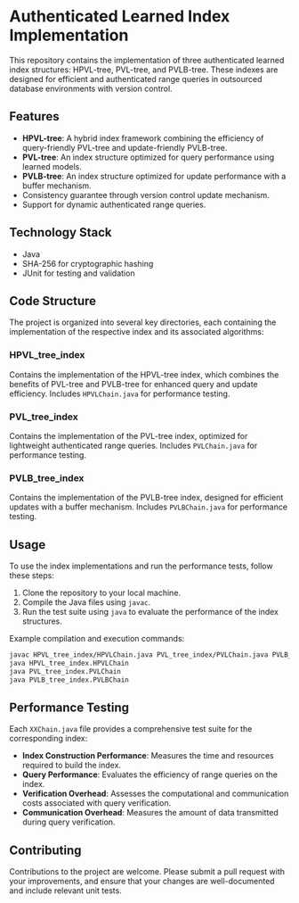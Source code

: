 # Authenticated Learned Index Implementation

This repository contains the implementation of three authenticated learned index structures: HPVL-tree, PVL-tree, and PVLB-tree. These indexes are designed for efficient and authenticated range queries in outsourced database environments with version control.

## Features

- **HPVL-tree**: A hybrid index framework combining the efficiency of query-friendly PVL-tree and update-friendly PVLB-tree.
- **PVL-tree**: An index structure optimized for query performance using learned models.
- **PVLB-tree**: An index structure optimized for update performance with a buffer mechanism.
- Consistency guarantee through version control update mechanism.
- Support for dynamic authenticated range queries.

## Technology Stack

- Java
- SHA-256 for cryptographic hashing
- JUnit for testing and validation

## Code Structure

The project is organized into several key directories, each containing the implementation of the respective index and its associated algorithms:

### HPVL_tree_index
Contains the implementation of the HPVL-tree index, which combines the benefits of PVL-tree and PVLB-tree for enhanced query and update efficiency. Includes `HPVLChain.java` for performance testing.

### PVL_tree_index
Contains the implementation of the PVL-tree index, optimized for lightweight authenticated range queries. Includes `PVLChain.java` for performance testing.

### PVLB_tree_index
Contains the implementation of the PVLB-tree index, designed for efficient updates with a buffer mechanism. Includes `PVLBChain.java` for performance testing.

## Usage

To use the index implementations and run the performance tests, follow these steps:

1. Clone the repository to your local machine.
2. Compile the Java files using `javac`.
3. Run the test suite using `java` to evaluate the performance of the index structures.

Example compilation and execution commands:

```bash
javac HPVL_tree_index/HPVLChain.java PVL_tree_index/PVLChain.java PVLB_tree_index/PVLBChain.java
java HPVL_tree_index.HPVLChain
java PVL_tree_index.PVLChain
java PVLB_tree_index.PVLBChain
```

## Performance Testing

Each `XXChain.java` file provides a comprehensive test suite for the corresponding index:

- **Index Construction Performance**: Measures the time and resources required to build the index.
- **Query Performance**: Evaluates the efficiency of range queries on the index.
- **Verification Overhead**: Assesses the computational and communication costs associated with query verification.
- **Communication Overhead**: Measures the amount of data transmitted during query verification.

## Contributing

Contributions to the project are welcome. Please submit a pull request with your improvements, and ensure that your changes are well-documented and include relevant unit tests.
